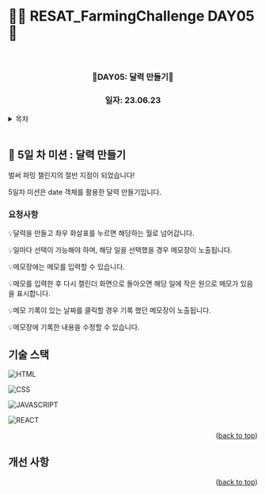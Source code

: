 # 👩‍🌾 RESAT_FarmingChallenge DAY05 🌾

<a name="readme-top"></a>

<!-- PROJECT LOGO -->

<br />

<div align="center">
  <a href="https://github.com/github_username/repo_name">
    <div width = "80" height="80">
        <!-- <img width="971" alt="image" src="https://github.com/blcklamb/RESAT_FarmingChallenge/assets/92101831/5254f303-ee66-4ed4-a5cf-8d305f7b6f4b"> -->
    </div>

  </a>
<h3 align="center">🌱DAY05: 달력 만들기🌱</h3>
<!-- <h3><a href="https://blcklamb-resat-farming-challenge-todo.vercel.app//">⏲ 구경하러 가기</a></h3> -->
<h3 align="center">일자: 23.06.23</h3>
</div>

<!-- TABLE OF CONTENTS -->
<details>
  <summary>목차</summary>
  <ol>
    <li><a href="#프로젝트에-대해">🌱프로젝트에 대해</a></li>
    <li><a href="#기술-스택">기술 스택</a></li>
    <li><a href="#roadmap">Roadmap</a></li>
  </ol>
</details>
<br/>

<!-- ABOUT THE PROJECT -->

## 📌 5일 차 미션 : 달력 만들기

벌써 파밍 챌린지의 절반 지점이 되었습니다!

5일차 미션은 date 객체를 활용한 달력 만들기입니다.

### 요청사항

💡달력을 만들고 좌우 화살표를 누르면 해당하는 월로 넘어갑니다.

💡일마다 선택이 가능해야 하며, 해당 일을 선택했을 경우 메모장이 노출됩니다.

💡메모장에는 메모를 입력할 수 있습니다.

💡메모를 입력한 후 다시 캘린더 화면으로 돌아오면 해당 일에 작은 원으로 메모가 있음을 표시합니다.

💡메모 기록이 있는 날짜를 클릭할 경우 기록 했던 메모장이 노출됩니다.

💡메모장에 기록한 내용을 수정할 수 있습니다.

## 기술 스택

![HTML][html-shield]

![CSS][css-shield]

![JAVASCRIPT][javascript-shield]

![REACT][react-shield]

<p align="right">(<a href="#readme-top">back to top</a>)</p>

<!-- ROADMAP -->

## 개선 사항

<p align="right">(<a href="#readme-top">back to top</a>)</p>

<!-- MARKDOWN LINKS & IMAGES -->

[html-shield]: https://img.shields.io/badge/html5-E34F26?style=for-the-badge&logo=html5&logoColor=white
[css-shield]: https://img.shields.io/badge/css3-1572B6?style=for-the-badge&logo=css3&logoColor=white
[javascript-shield]: https://img.shields.io/badge/javascript-%23323330.svg?style=for-the-badge&logo=javascript&logoColor=%23F7DF1E
[react-shield]: https://img.shields.io/badge/react-61DAFB?style=for-the-badge&logo=react&logoColor=white
